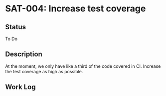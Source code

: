 # SAT-004: Increase test coverage

## Status

To Do

## Description

At the moment, we only have like a third of the code covered in CI. Increase the
test coverage as high as possible.

## Work Log

